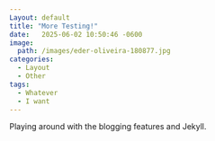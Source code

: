 ```yaml
---
Layout: default
title: "More Testing!"
date:   2025-06-02 10:50:46 -0600
image:
  path: /images/eder-oliveira-180877.jpg
categories:
  - Layout
  - Other
tags:
  - Whatever
  - I want
---
```

Playing around with the blogging features and Jekyll.
